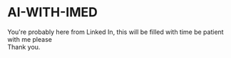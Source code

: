 # AI-WITH-IMED
You're probably here from Linked In,
this will be filled with time be patient with me please    
Thank you. 

